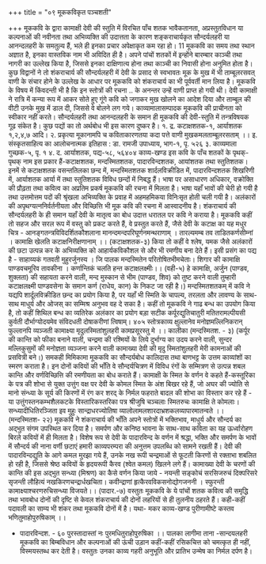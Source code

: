 +++
title = "०९ मूककविकृत पञ्चशती"

+++
मूककवि के द्वारा कामाक्षी देवी की स्तुति में विरचित पाँच शतक भावैकतानता, अप्रस्तुतविधान या कल्पनाओं की नवीनता तथा अभिव्यक्ति की उदात्तता के कारण शङ्कराचार्यकृत सौन्दर्यलहरी या आनन्दलहरी के समतुल्य हैं, भले ही इनका प्रचार अपेक्षाकृत कम रहा हो। 11
मूककवि का समय तथा स्थान अज्ञात है, इनका वास्तविक नाम भी अविदित ही है। अपने पांचों शतकों में इन्होंने बारम्बार काञ्ची तथा नागरी का उल्लेख किया है, जिससे इनका दाक्षिणात्य होना तथा काञ्ची का निवासी होना अनुमित होता है। कुछ विद्वानों ने तो शंकराचार्य की सौन्दर्यलहरी में देवी के प्रसाद से स्वभावतः मूक के मुख में भी ताम्बूलरसवत् वाणी के संचार होने के उल्लेख के आधार पर मूककवि को शंकराचार्य का भी पूर्ववर्ती मान लिया है। मूककवि के विषय में किंवदन्ती भी है कि इन स्तोत्रों की रचना .. के अनन्तर उन्हें वाणी प्राप्त हो गयी थी। देवी कामाक्षी ने रात्रि में कन्या रूप में आकर सोते हुए गूंगे कवि को जगाकर मुख खोलने का आदेश दिया और ताम्बूल की वीटी उनके मुख में डाल दी, जिससे वे बोलने लग गये। काव्यामालासम्पादक मूककवि की प्राचीनता को स्वीकार नहीं करते।
सौन्दर्यलहरी तथा आनन्दलहरी के समान ही मूककवि की देवी-स्तुति में तन्त्रविषयक गूढ संकेत है। कुछ पद्यों का तो अर्थबोध भी इस कारण दुष्कर है।
१. द्र. कटाक्षशतक-१, आर्याशतक १,२,४,७ आदि। २. प्रकृत्या मूकानामपि च कविताकारणतया
कदा पत्ते वाणी मुखकमलताम्बूलरसताम् ।।
इ. संस्कृतसाहित्य का आलोचनात्मक इतिहास : डा. रामजी उपाध्याय, भाग-१, पृ. ५२६ ३. काव्यमाला गुच्छक-५, पृ. १ ४. द. आर्याशतक, पद्य-५८, ५६४०४
काव्य-खण्ड
इस कवि के पाँच शतकों के पृथक्-पृथक् नाम इस प्रकार हैं-कटाक्षशतक, मन्दस्मितशतक, पादारविन्दशतक, आयांशतक तथा स्तुतिशतक। इनमें से कटाक्षशतक वसन्ततिलका छन्द में, मन्दस्मितशतक शार्दलविक्रीडित में, पादारविन्दशतक शिखरिणी में, आर्याशतक आर्या में तथा स्तुतिशतक विविध छन्दों में निबद्ध हैं। भाषा पर असाधारण अधिकार, वक्रोक्ति की प्रौढ़ता तथा कवित्व का अप्रतिम प्रकर्ष मूककवि की रचना में मिलता है। भाषा यहाँ भावों की चेरी हो गयी है तथा उत्तमोत्तम पदों की श्रृंखला अभिव्यक्ति के प्रवाह में अहमहमिकया विनिःसृत होती चली गयी है। अलंकारों की अपृथग्यत्ननिर्वर्तनीयता और विच्छित्ति भी मूक कवि की रचना में आस्वादनीय है। शंकराचार्य की सौन्दर्यलहरी के ही समान यहाँ देवी के मातृत्व का बोध उदात्त धरातल पर कवि ने कराया है। मूककवि कहीं तो सहज और सरल रूप में वस्तु को प्रकट करते हैं, वे प्रस्तुत करते हैं, जैसे देवी के कटाक्ष का यह मधुर चित्र -
आनङ्गतन्त्रविविदर्शितकौशलाना मानन्दमन्दपरिघूर्णनमन्थराणाम् । तारल्यमम्ब तव ताडितकर्णसीम्नां ।
कामाक्षि खेलति कटाक्षनिरीक्षणानाम् ।। (कटाक्षशतक-३) किया तो कहीं वे श्लेष, यमक जैसे अलंकारों की छटा उत्पन्न कर के अभिव्यक्ति को आहार्यकविकौशल से और भी रमणीय बना देते हैं। इसी प्रसंग का पद्य है -
साहाय्यकं गतवती मुहुरर्जुनस्य । जि
पालक मन्दस्मितेन परितोषितभीमचेताः। शिगार की कामाक्षि पाण्डवचमूरिव तावकीना ।
कर्णान्तिकं चलति हन्त कटाक्षलक्ष्मीः।। (वही-५) हे कामाक्षि, अर्जुन (पाण्डव, शुक्लता) की सहायता करने वाली, मन्द मुस्कान से भीम (पाण्डव, शिव) को तुष्ट करने वाली तुम्हारी कटाक्षलक्ष्मी पाण्डवसेना के समान कर्ण (राधेय, कान) के निकट जा रही है।) मन्दस्मितशतकम् में कवि ने यद्यपि शार्दूलविक्रीडित छन्द का प्रयोग किया है, पर यहाँ भी स्मिति के चापल्य, तरलता और लावण्य के साथ-साथ माधुर्य और ओजस् का सम्मिश्र अनुभव वह दे सका है। कहीं तो मूककवि ने गाढ बन्ध का उपयोग किया है, तो कहीं शिथिल बन्ध का व्यतिरेक अलंकार का प्रयोग बड़ा सटीक
कर्पूरद्युतिचातुरी मतितरामल्पीयसी कुर्वती दौर्भाग्योदयमेव संविदधती दोषाकरीणां त्विषाम्।
४०५
स्तोत्रकाव्य क्षुल्लानेव मनोज्ञमल्लिनिकरान् फुल्लानपि व्यञ्जती कामाक्ष्या मृदुलस्मितांशुलहरी कामप्रसूरस्तु मे ।।
कालीका (मन्दस्मितश. - ३) (कर्पूर की कान्ति को फीका बनाने वाली, चन्द्रमा की रश्मियों के लिये दुर्भाग्य का उदय करने वाली, सुन्दर मल्लिकुसुमों की मनोज्ञता व्यञ्जना करने वाली कामाख्या देवी की मृदु स्मितांशुलहरी मेरी कामनाओं की प्रसवित्री बने।) समकही मिमिकामा
मूककवि का सौन्दर्यबोध कालिदास तथा बाणभट्ट के उत्तम काव्यांशों का स्मरण कराता है। इन दोनों कवियों की भाँति वे सौन्दर्यचित्रण में विविध रंगों के सम्मित्रण से उत्पन्न शबल कान्ति और वर्णविच्छित्ति की रमणीयता का बोध कराते हैं। कामाक्षी के स्मित के वर्णन वे कहते हैं-कस्तूरिका के पत्र की शोभा से युक्त उत्तुंग वक्ष पर देवी के कोमल स्मित के अंश बिखर रहे हैं, जो अघर की ज्योति से मानो संन्ध्या के सूर्य की किरणों में रंग कर शरद् के निर्मल फहराते बादल की शोभा का विस्तार कर रहे हैं - या
उत्तुंगस्तनकम्भशैलकटके विस्तारिकस्तरिका पत्र श्रीजुषि चञ्चलाः स्मितरुचः कामाक्षि ते कोमलाः। सन्ध्यादीधितिरञ्जिता इव मुहुः सान्द्राधरज्योतिषा
व्यालोलामलशारदाभ्रशकलव्यापारमातन्वते ।। (मन्दस्मितश- २२) मूककवि ने शंकराचार्य की भाँति अपने स्तोत्रों में भक्तिभाव, माधुर्य और सौन्दर्य का अद्भुत संगम उपस्थित कर दिया है। समर्पण और कनिष्ठ भावना के साथ-साथ कविता का यह ऊर्ध्वारोहण बिरले कवियों में ही मिलता है। विशेष रूप से देवी के पादारविन्द के वर्णन में श्रद्धा, भक्ति और समर्पण के भावों में सौन्दर्य की नाना वर्णी छटाएं हमारी काव्यपरम्परा की अनुत्तम उपलब्धि को सामने रखती हैं। देवी की पादारविन्दद्युति के आगे कमल मुरझा गये हैं, उनके नख रूपी चन्द्रमाओं से फूटती किरणों से रक्ताभा शबलित हो रही है, जिससे श्रेष्ठ कवियों के हृदयरूपी कैरव (श्वेत कमल) खिलने लगे हैं। कामाख्या देवी के चरणों की कान्ति की इस अद्भुत सन्ध्या (मिश्रण) का कैसे वर्णन किया जाये -
नयन्ती सङ्कोचं सरसिजरुचं दिक्परिसरे सृजन्ती लौहित्यं नखकिरणचन्द्रार्धखचिता। कवीन्द्राणां हृत्कैरवविकसनोद्योगजननी ।
स्फुरन्ती कामाक्ष्याश्चरणरुचिसन्ध्या विजयते।। (पादार.-७) वस्तुतः मूककवि के ये पांचों शतक कवित्व की समृद्धि तथा भावबोध दोनों की दृष्टि से केवल शंकराचार्य की दोनों लहरियों से ही तुलनीय ठहरते हैं। कही-कहीं पदावली का साम्य भी शंकर तथा मूककवि दोनों में है। यथा- मकर
काव्य-खण्ड पुरीणामीष्टे कस्तव भणितुमाहोपुरुषिकाम् ।।
- पादारविन्दश. - ६० पुरस्तादास्तां नः पुरमधितुराहोपुरुषिका ।।
पालका लागीमा ताना -सान्दयलहरी मूककवि का बिम्बविधान और कल्पनाओं की ऊंची उड़ान कहीं-कहीं रसिकचित्त को चमत्कृत ही नहीं, विस्मयस्तब्ध कर देती है। वस्तुतः उनका काव्य गहरी अनुभूति और प्रातिभ उन्मेष का निर्मल दर्पण है।